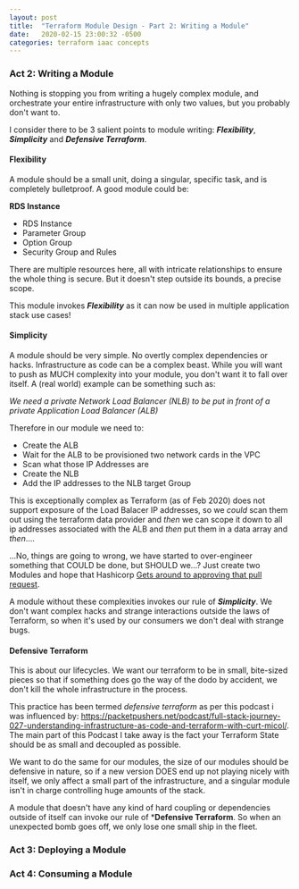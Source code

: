 ```yaml
---
layout: post
title:  "Terraform Module Design - Part 2: Writing a Module"
date:   2020-02-15 23:00:32 -0500
categories: terraform iaac concepts
--- 
```

### Act 2: Writing a Module

Nothing is stopping you from writing a hugely complex module, and orchestrate your entire infrastructure with only two values, but you probably don't want to.

I consider there to be 3 salient points to module writing: ***Flexibility***, ***Simplicity*** and ***Defensive Terraform***.
#### Flexibility

A module should be a small unit, doing a singular, specific task, and is completely bulletproof. A good module could be:

**RDS Instance**
- RDS Instance
- Parameter Group
- Option Group
- Security Group and Rules

There are multiple resources here, all with intricate relationships to ensure the whole thing is secure. But it doesn't step outside its bounds, a precise scope.

This module invokes ***Flexibility*** as it can now be used in multiple application stack use cases!


#### Simplicity

A module should be very simple. No overtly complex dependencies or hacks. Infrastructure as code can be a complex beast. While you will want to push as MUCH complexity into your module, you don't want it to fall over itself. A (real world) example can be something such as:

*We need a private Network Load Balancer (NLB) to be put in front of a private Application Load Balancer (ALB)*

Therefore in our module we need to:
- Create the ALB
- Wait for the ALB to be provisioned two network cards in the VPC
- Scan what those IP Addresses are
- Create the NLB
- Add the IP addresses to the NLB target Group


This is exceptionally complex as Terraform (as of Feb 2020) does not support exposure of the Load Balacer IP addresses, so we *could* scan them out using the terraform data provider and *then* we can scope it down to all ip addresses associated with the ALB and *then* put them in a data array and *then*....

...No, things are going to wrong, we have started to over-engineer something that COULD be done, but SHOULD we...? Just create two Modules and hope that Hashicorp [Gets around to approving that pull request](https://github.com/terraform-providers/terraform-provider-aws/pull/2901).

A module without these complexities invokes our rule of ***Simplicity***. We don't want complex hacks and strange interactions outside the laws of Terraform, so when it's used by our consumers we don't deal with strange bugs.

#### Defensive Terraform

This is about our lifecycles. We want our terraform to be in small, bite-sized pieces so that if something does go the way of the dodo by accident, we don't kill the whole infrastructure in the process.

This practice has been termed *defensive terraform* as per this podcast i was influenced by: <https://packetpushers.net/podcast/full-stack-journey-027-understanding-infrastructure-as-code-and-terraform-with-curt-micol/>. The main part of this Podcast I take away is the fact your Terraform State should be as small and decoupled as possible.

We want to do the same for our modules, the size of our modules should be defensive in nature, so if a new version DOES end up not playing nicely with itself, we only affect a small part of the infrastructure, and a singular module isn't in charge controlling huge amounts of the stack.

A module that doesn't have any kind of hard coupling or dependencies outside of itself can invoke our rule of ***Defensive Terraform**. So when an unexpected bomb goes off, we only lose one small ship in the fleet.


### Act 3: Deploying a Module


### Act 4: Consuming a Module




